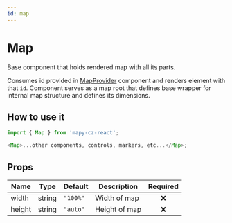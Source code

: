 ```yaml
---
id: map
---
```


# Map

Base component that holds rendered map with all its parts.

Consumes id provided in [MapProvider](/docs/API/map-provider) component and renders element with that `id`. Component serves as a map root that defines base wrapper for internal map structure and defines its dimensions.

## How to use it

```js
import { Map } from 'mapy-cz-react';

<Map>...other components, controls, markers, etc...</Map>;
```

## Props

| Name   | Type   | Default  | Description   | Required |
| ------ | ------ | -------- | ------------- | :------: |
| width  | string | `"100%"` | Width of map  |   :x:    |
| height | string | `"auto"` | Height of map |   :x:    |
